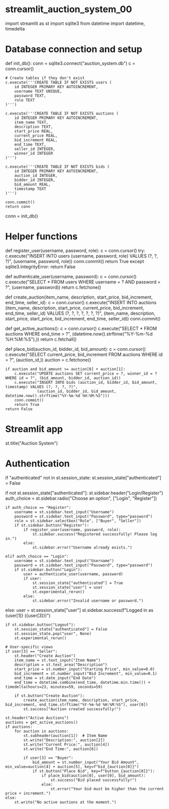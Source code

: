 # streamlit_auction_system_00
import streamlit as st
import sqlite3
from datetime import datetime, timedelta

# Database connection and setup
def init_db():
    conn = sqlite3.connect("auction_system.db")
    c = conn.cursor()

    # Create tables if they don't exist
    c.execute('''CREATE TABLE IF NOT EXISTS users (
        id INTEGER PRIMARY KEY AUTOINCREMENT,
        username TEXT UNIQUE,
        password TEXT,
        role TEXT
    )''')

    c.execute('''CREATE TABLE IF NOT EXISTS auctions (
        id INTEGER PRIMARY KEY AUTOINCREMENT,
        item_name TEXT,
        description TEXT,
        start_price REAL,
        current_price REAL,
        bid_increment REAL,
        end_time TEXT,
        seller_id INTEGER,
        winner_id INTEGER
    )''')

    c.execute('''CREATE TABLE IF NOT EXISTS bids (
        id INTEGER PRIMARY KEY AUTOINCREMENT,
        auction_id INTEGER,
        bidder_id INTEGER,
        bid_amount REAL,
        timestamp TEXT
    )''')

    conn.commit()
    return conn

conn = init_db()

# Helper functions
def register_user(username, password, role):
    c = conn.cursor()
    try:
        c.execute("INSERT INTO users (username, password, role) VALUES (?, ?, ?)", (username, password, role))
        conn.commit()
        return True
    except sqlite3.IntegrityError:
        return False

def authenticate_user(username, password):
    c = conn.cursor()
    c.execute("SELECT * FROM users WHERE username = ? AND password = ?", (username, password))
    return c.fetchone()

def create_auction(item_name, description, start_price, bid_increment, end_time, seller_id):
    c = conn.cursor()
    c.execute("INSERT INTO auctions (item_name, description, start_price, current_price, bid_increment, end_time, seller_id) VALUES (?, ?, ?, ?, ?, ?, ?)",
              (item_name, description, start_price, start_price, bid_increment, end_time, seller_id))
    conn.commit()

def get_active_auctions():
    c = conn.cursor()
    c.execute("SELECT * FROM auctions WHERE end_time > ?", (datetime.now().strftime("%Y-%m-%d %H:%M:%S"),))
    return c.fetchall()

def place_bid(auction_id, bidder_id, bid_amount):
    c = conn.cursor()
    c.execute("SELECT current_price, bid_increment FROM auctions WHERE id = ?", (auction_id,))
    auction = c.fetchone()

    if auction and bid_amount >= auction[0] + auction[1]:
        c.execute("UPDATE auctions SET current_price = ?, winner_id = ? WHERE id = ?", (bid_amount, bidder_id, auction_id))
        c.execute("INSERT INTO bids (auction_id, bidder_id, bid_amount, timestamp) VALUES (?, ?, ?, ?)",
                  (auction_id, bidder_id, bid_amount, datetime.now().strftime("%Y-%m-%d %H:%M:%S")))
        conn.commit()
        return True
    return False

# Streamlit app
st.title("Auction System")

# Authentication
if "authenticated" not in st.session_state:
    st.session_state["authenticated"] = False

if not st.session_state["authenticated"]:
    st.sidebar.header("Login/Register")
    auth_choice = st.sidebar.radio("Choose an option", ["Login", "Register"])

    if auth_choice == "Register":
        username = st.sidebar.text_input("Username")
        password = st.sidebar.text_input("Password", type="password")
        role = st.sidebar.selectbox("Role", ["Buyer", "Seller"])
        if st.sidebar.button("Register"):
            if register_user(username, password, role):
                st.sidebar.success("Registered successfully! Please log in.")
            else:
                st.sidebar.error("Username already exists.")

    elif auth_choice == "Login":
        username = st.sidebar.text_input("Username")
        password = st.sidebar.text_input("Password", type="password")
        if st.sidebar.button("Login"):
            user = authenticate_user(username, password)
            if user:
                st.session_state["authenticated"] = True
                st.session_state["user"] = user
                st.experimental_rerun()
            else:
                st.sidebar.error("Invalid username or password.")
else:
    user = st.session_state["user"]
    st.sidebar.success(f"Logged in as {user[1]} ({user[3]})")

    if st.sidebar.button("Logout"):
        st.session_state["authenticated"] = False
        st.session_state.pop("user", None)
        st.experimental_rerun()

    # User-specific views
    if user[3] == "Seller":
        st.header("Create Auction")
        item_name = st.text_input("Item Name")
        description = st.text_area("Description")
        start_price = st.number_input("Starting Price", min_value=0.0)
        bid_increment = st.number_input("Bid Increment", min_value=0.1)
        end_time = st.date_input("End Date")
        end_time = datetime.combine(end_time, datetime.min.time()) + timedelta(hours=23, minutes=59, seconds=59)

        if st.button("Create Auction"):
            create_auction(item_name, description, start_price, bid_increment, end_time.strftime("%Y-%m-%d %H:%M:%S"), user[0])
            st.success("Auction created successfully!")

    st.header("Active Auctions")
    auctions = get_active_auctions()
    if auctions:
        for auction in auctions:
            st.subheader(auction[1])  # Item Name
            st.write("Description:", auction[2])
            st.write("Current Price:", auction[4])
            st.write("End Time:", auction[6])

            if user[3] == "Buyer":
                bid_amount = st.number_input("Your Bid Amount", min_value=auction[4] + auction[5], key=f"bid_{auction[0]}")
                if st.button("Place Bid", key=f"button_{auction[0]}"):
                    if place_bid(auction[0], user[0], bid_amount):
                        st.success("Bid placed successfully!")
                    else:
                        st.error("Your bid must be higher than the current price + increment.")
    else:
        st.write("No active auctions at the moment.")
